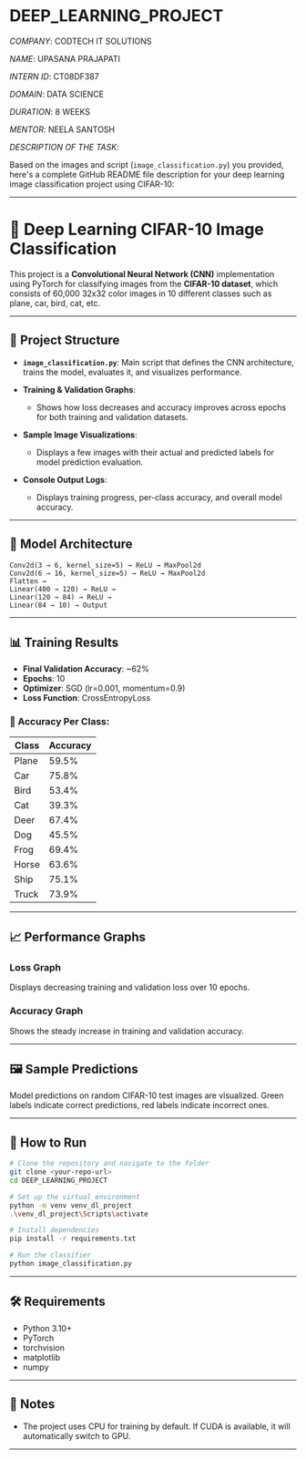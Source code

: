 # DEEP_LEARNING_PROJECT

*COMPANY*: CODTECH IT SOLUTIONS

*NAME*: UPASANA PRAJAPATI

*INTERN ID*: CT08DF387

*DOMAIN*: DATA SCIENCE

*DURATION*: 8 WEEKS

*MENTOR*: NEELA SANTOSH


*DESCRIPTION OF THE TASK*:

Based on the images and script (`image_classification.py`) you provided, here's a complete GitHub README file description for your deep learning image classification project using CIFAR-10:

---

# 🧠 Deep Learning CIFAR-10 Image Classification

This project is a **Convolutional Neural Network (CNN)** implementation using PyTorch for classifying images from the **CIFAR-10 dataset**, which consists of 60,000 32x32 color images in 10 different classes such as plane, car, bird, cat, etc.

---

## 📂 Project Structure

* **`image_classification.py`**: Main script that defines the CNN architecture, trains the model, evaluates it, and visualizes performance.
* **Training & Validation Graphs**:

  * Shows how loss decreases and accuracy improves across epochs for both training and validation datasets.
* **Sample Image Visualizations**:

  * Displays a few images with their actual and predicted labels for model prediction evaluation.
* **Console Output Logs**:

  * Displays training progress, per-class accuracy, and overall model accuracy.

---

## 🧠 Model Architecture

```
Conv2d(3 → 6, kernel_size=5) → ReLU → MaxPool2d
Conv2d(6 → 16, kernel_size=5) → ReLU → MaxPool2d
Flatten → 
Linear(400 → 120) → ReLU → 
Linear(120 → 84) → ReLU → 
Linear(84 → 10) → Output
```

---

## 📊 Training Results

* **Final Validation Accuracy**: \~62%
* **Epochs**: 10
* **Optimizer**: SGD (lr=0.001, momentum=0.9)
* **Loss Function**: CrossEntropyLoss

### 🔎 Accuracy Per Class:

| Class | Accuracy |
| ----- | -------- |
| Plane | 59.5%    |
| Car   | 75.8%    |
| Bird  | 53.4%    |
| Cat   | 39.3%    |
| Deer  | 67.4%    |
| Dog   | 45.5%    |
| Frog  | 69.4%    |
| Horse | 63.6%    |
| Ship  | 75.1%    |
| Truck | 73.9%    |

---

## 📈 Performance Graphs

### Loss Graph

Displays decreasing training and validation loss over 10 epochs.

### Accuracy Graph

Shows the steady increase in training and validation accuracy.

---

## 🖼️ Sample Predictions

Model predictions on random CIFAR-10 test images are visualized. Green labels indicate correct predictions, red labels indicate incorrect ones.

---

## 🚀 How to Run

```bash
# Clone the repository and navigate to the folder
git clone <your-repo-url>
cd DEEP_LEARNING_PROJECT

# Set up the virtual environment
python -m venv venv_dl_project
.\venv_dl_project\Scripts\activate

# Install dependencies
pip install -r requirements.txt

# Run the classifier
python image_classification.py
```

---

## 🛠️ Requirements

* Python 3.10+
* PyTorch
* torchvision
* matplotlib
* numpy

---

## 📌 Notes

* The project uses CPU for training by default. If CUDA is available, it will automatically switch to GPU.
---

